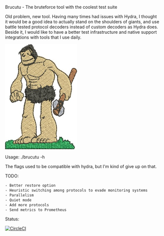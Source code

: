 Brucutu - The bruteforce tool with the coolest test suite

Old problem, new tool. Having many times had issues with Hydra, I thought it would be a good idea to actually stand on the shoulders of giants, and use battle tested protocol decoders instead of custom decoders as Hydra does. Beside it, I would like to have a better test infrastructure and native support integrations with tools that I use daily.

![brucutu](brucutu.jpg)


Usage: ./brucutu -h

The flags used to be compatible with hydra, but I'm kind of give up on that.


TODO:

    - Better restore option
    - Heuristic switching among protocols to evade monitoring systems
    - Parallelism 
    - Quiet mode
    - Add more protocols
    - Send metrics to Prometheus


Status:

[![CircleCI](https://circleci.com/gh/vpereira/brucutu.svg?style=svg&circle-token=ac317a178e248d31fba8efd6352af94acada1f5b)](https://circleci.com/gh/vpereira/brucutu)
